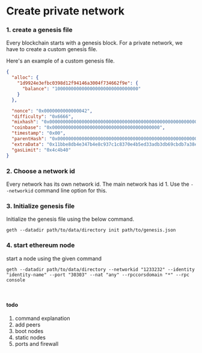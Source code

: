 # Create private network

### 1. create a genesis file

Every blockchain starts with a genesis block. For a private network, we have to create a custom genesis file.

Here's an example of a custom genesis file.

``` json
{
  "alloc": {
    "1d9924e3efbc0398d12f94146a3004f734662f9e": {
      "balance": "1000000000000000000000000000000"
    }
  },

  "nonce": "0x0000000000000042",
  "difficulty": "0x6666",
  "mixhash": "0x0000000000000000000000000000000000000000000000000000000000000000",
  "coinbase": "0x0000000000000000000000000000000000000000",
  "timestamp": "0x00",
  "parentHash": "0x0000000000000000000000000000000000000000000000000000000000000000",
  "extraData": "0x11bbe8db4e347b4e8c937c1c8370e4b5ed33adb3db69cbdb7a38e1e50b1b82fa",
  "gasLimit": "0x4c4b40"
}
```

### 2. Choose a network id

Every network has its own network id. The main network has id 1. Use the `--networkid` command line option for this.


### 3. Initialize genesis file

Initialize the genesis file using the below command.

```
geth --datadir path/to/data/directory init path/to/genesis.json
```

### 4. start ethereum node

start a node using the given command

```
geth --datadir path/to/data/directory --networkid "1233232" --identity "identity-name" --port "30303" --nat "any" --rpccorsdomain "*" --rpc console
```
<br>

#### todo

1. command explanation
2. add peers
3. boot nodes
4. static nodes
5. ports and firewall
